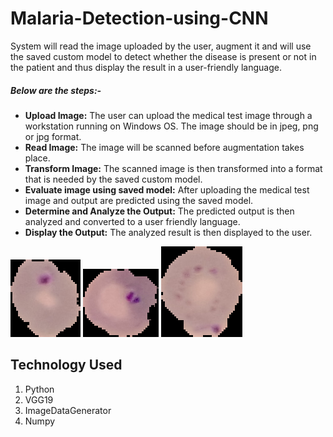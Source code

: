# Malaria-Detection-using-CNN

System will read the image uploaded by the user, augment it and will use the saved custom model to detect whether the disease is present or not in the patient and thus display the result in a user-friendly language.

##### Below are the steps:-
- **Upload Image:**
The user can upload the medical test image through a workstation running on Windows OS. The image should be in jpeg, png or jpg format.
- **Read Image:**
The image will be scanned before augmentation takes place.
- **Transform Image:**
The scanned image is then transformed into a format that is needed by the saved custom model.
- **Evaluate image using saved model:**
After uploading the medical test image and output are predicted using the saved model.
- **Determine and Analyze the Output:**
The predicted output is then analyzed and converted to a user friendly language.
- **Display the Output:**
The analyzed result is then displayed to the user.

![](https://github.com/tushar385/Malaria-Detection-using-CNN/blob/master/Screenshot/Infected/C39P4thinF_original_IMG_20150622_105554_cell_11.png)     ![](https://github.com/tushar385/Malaria-Detection-using-CNN/blob/master/Screenshot/Infected/C39P4thinF_original_IMG_20150622_105554_cell_13.png)     ![](https://github.com/tushar385/Malaria-Detection-using-CNN/blob/master/Screenshot/Infected/C39P4thinF_original_IMG_20150622_105554_cell_26.png)

## Technology Used

1. Python
2. VGG19
3. ImageDataGenerator
4. Numpy
